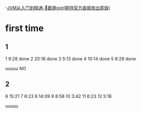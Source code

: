
-[JVM从入门到精通-截屏ppt(期待官方直接放出原版)](https://www.yuque.com/mo_ming/gl7b70/wmih89)

# first time

## 1
1 9:28 done
2 20:16 done
3 5:13 done
4 10:14 done
5 8:29 done

uuuuu NO

## 2
6 15:21
7 6:23
8 14:09
9 8:58
10 3:42
11 6:23
12 5:16

uuuuu 

